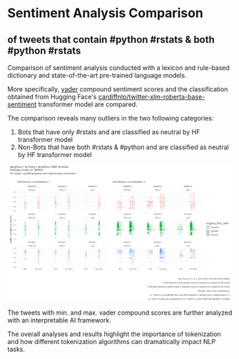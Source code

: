 # Sentiment Analysis Comparison
## of tweets that contain #python #rstats & both #python #rstats


Comparison of sentiment analysis conducted with a lexicon and rule-based dictionary and state-of-the-art pre-trained language models. 

More specifically, [vader](https://github.com/cjhutto/vaderSentiment) compound sentiment scores and the classification obtained from Hugging Face's [cardiffnlp/twitter-xlm-roberta-base-sentiment](https://huggingface.co/cardiffnlp/twitter-xlm-roberta-base-sentiment) transformer model are compared.


The comparison reveals many outliers in the two following categories:
1. Bots that have only #rstats and are classified as neutral by HF transformer model
2. Non-Bots that have both #rstats & #python and are classified as neutral by HF transformer model

![](plots/04.png)


The tweets with min. and max. vader compound scores are further analyzed with an interpretable AI framework.

The overall analyses and results highlight the importance of tokenization and how different tokenization algorithms can dramatically impact NLP tasks.